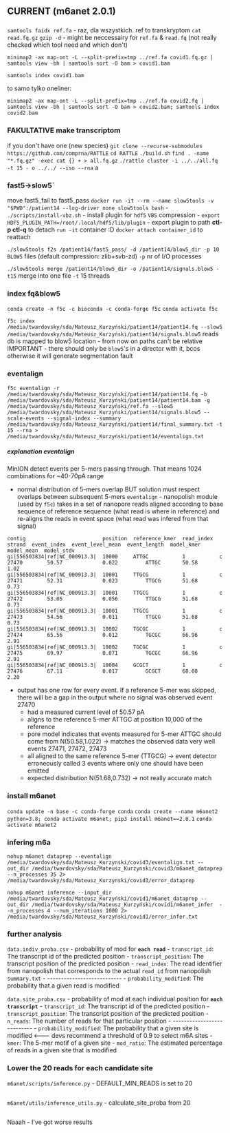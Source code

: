## CURRENT (m6anet 2.0.1)

###
`samtools faidx ref.fa` - raz, dla wszystkich. ref to transkryptom
`cat read.fq.gz`
`gzip -d` - might be neccessairy for `ref.fa` & `read.fq` (not really checked which tool need and which don't)

`minimap2 -ax map-ont -L --split-prefix=tmp ../ref.fa covid1.fq.gz | samtools view -bh | samtools sort -O bam > covid1.bam`

`samtools index covid1.bam`

to samo tylko oneliner:
```
minimap2 -ax map-ont -L --split-prefix=tmp ../ref.fa covid2.fq | samtools view -bh | samtools sort -O bam > covid2.bam; samtools index covid2.bam
```

### FAKULTATIVE make transcriptom
if you don't have one (new species)
`git clone --recurse-submodules https://github.com/comprna/RATTLE`
`cd RATTLE`
`./build.sh`
`find . -name "*.fq.gz" -exec cat {} + > all.fq.gz`
`./rattle cluster -i ../../all.fq -t 15 - o ../../ --iso --rna`
a
### fast5->slow5`
move fast5_fail to fast5_pass
`docker run -it --rm --name slow5tools -v "$PWD":/patient14 --log-driver none slow5tools bash`
	- `./scripts/install-vbz.sh` - install plugin for `hdf5` `VBS` compression
	- `export HDF5_PLUGIN_PATH=/root/.local/hdf5/lib/plugin` - export plugin to path
		**ctl-p ctl-q** to detach `run -it` container :D
		`docker attach container_id` to reattach

`./slow5tools f2s /patient14/fast5_pass/ -d /patient14/blow5_dir -p 10`
	`BLOW5` files (default compression: zlib+svb-zd)
	`-p` nr of I/O processes

`./slow5tools merge /patient14/blow5_dir -o /patient14/signals.blow5 -t15`
	merge into one file
	`-t` 15 threads


### index fq&blow5
`conda create -n f5c -c bioconda -c conda-forge f5c`
`conda activate f5c`

`f5c index /media/twardovsky/sda/Mateusz_Kurzyński/patient14/patient14.fq --slow5 /media/twardovsky/sda/Mateusz_Kurzyński/patient14/signals.blow5`
	reads db is mapped to blow5 location - from now on paths can't be relative
	IMPORTANT - there should only be `blow5`'s in a director with it, bcos otherwise it will generate segmentation fault
### eventalign
`f5c eventalign -r /media/twardovsky/sda/Mateusz_Kurzyński/patient14/patient14.fq -b /media/twardovsky/sda/Mateusz_Kurzyński/patient14/patient14.bam -g /media/twardovsky/sda/Mateusz_Kurzyński/ref.fa --slow5 /media/twardovsky/sda/Mateusz_Kurzyński/patient14/signals.blow5 --scale-events --signal-index --summary /media/twardovsky/sda/Mateusz_Kurzyński/patient14/final_summary.txt -t 15 --rna > /media/twardovsky/sda/Mateusz_Kurzyński/patient14/eventalign.txt`

##### explanation eventalign
MinION detect events per 5-mers passing through.
That means 1024 combinations for ~40-70pA range
- normal distribution of 5-mers overlap BUT solution must respect overlaps between subsequent 5-mers
`eventalign` - nanopolish module (used by `f5c`) takes in a set of nanopore reads aligned according to base sequence of reference sequence (what read is where in reference) and re-aligns the reads in event space (what read was infered from that signal)
```
contig                         position  reference_kmer  read_index  strand  event_index  event_level_mean  event_length  model_kmer  model_mean  model_stdv
gi|556503834|ref|NC_000913.3|  10000     ATTGC           1           c       27470        50.57             0.022         ATTGC       50.58       1.02
gi|556503834|ref|NC_000913.3|  10001     TTGCG           1           c       27471        52.31             0.023         TTGCG       51.68       0.73
gi|556503834|ref|NC_000913.3|  10001     TTGCG           1           c       27472        53.05             0.056         TTGCG       51.68       0.73
gi|556503834|ref|NC_000913.3|  10001     TTGCG           1           c       27473        54.56             0.011         TTGCG       51.68       0.73
gi|556503834|ref|NC_000913.3|  10002     TGCGC           1           c       27474        65.56             0.012         TGCGC       66.96       2.91
gi|556503834|ref|NC_000913.3|  10002     TGCGC           1           c       27475        69.97             0.071         TGCGC       66.96       2.91
gi|556503834|ref|NC_000913.3|  10004     GCGCT           1           c       27476        67.11             0.017         GCGCT       68.08       2.20
```
- output has one row for every event. If a reference 5-mer was skipped, there will be a gap in the output where no signal was observed
event 27470
	- had a measured current level of 50.57 pA
	- aligns to the reference 5-mer ATTGC at position 10,000 of the reference
	- pore model indicates that events measured for 5-mer ATTGC should come from N(50.58,1.022) -> matches the observed data very well
events 27471, 27472, 27473
	- all aligned to the same reference 5-mer (TTGCG) -> event detector erroneously called 3 events where only one should have been emitted
	- expected distribution N(51.68,0.732) -> not really accurate match

### install m6anet
`conda update -n base -c conda-forge conda`
`conda create --name m6anet2 python=3.8; conda activate m6anet; pip3 install m6anet==2.0.1`
`conda activate m6anet2`


### infering m6a

`nohup m6anet dataprep --eventalign /media/twardovsky/sda/Mateusz_Kurzynski/covid3/eventalign.txt --out_dir /media/twardovsky/sda/Mateusz_Kurzynski/covid3/m6anet_dataprep --n_processes 35 2> /media/twardovsky/sda/Mateusz_Kurzynski/covid3/error_dataprep`


`nohup m6anet inference --input_dir /media/twardovsky/sda/Mateusz_Kurzyński/covid1/m6anet_dataprep --out_dir /media/twardovsky/sda/Mateusz_Kurzyński/covid1/m6anet_infer  --n_processes 4 --num_iterations 1000 2> /media/twardovsky/sda/Mateusz_Kurzyński/covid1/error_infer.txt`


### further analysis
`data.indiv_proba.csv` - probability of mod for **`each read`**
	-   `transcript_id`: The transcript id of the predicted position
	-   `transcript_position`: The transcript position of the predicted position
	-   `read_index`: The read identifier from nanopolish that corresponds to the actual `read_id` from nanopolish `summary.txt`
	- ---------------------------
	-   `probability_modified`: The probability that a given read is modified


`data.site_proba.csv` - probability of mod at each individual position for **`each transcript`**
	-   `transcript_id`: The transcript id of the predicted position
	-   `transcript_position`: The transcript position of the predicted position
	-   `n_reads`: The number of reads for that particular position 
	- ---------------------------
	-   `probability_modified`: The probability that a given site is modified     <---
		devs recommend a threshold of 0.9 to select m6A sites
	-   `kmer`: The 5-mer motif of a given site
	-   `mod_ratio`: The estimated percentage of reads in a given site that is modified



### Lower the 20 reads for each candidate site
`m6anet/scripts/inference.py` - DEFAULT_MIN_READS is set to 20
``` inference.py

```
`m6anet/utils/inference_utils.py` - calculate_site_proba from 20
``` inference_utils.py

```

Naaah - I've got worse results